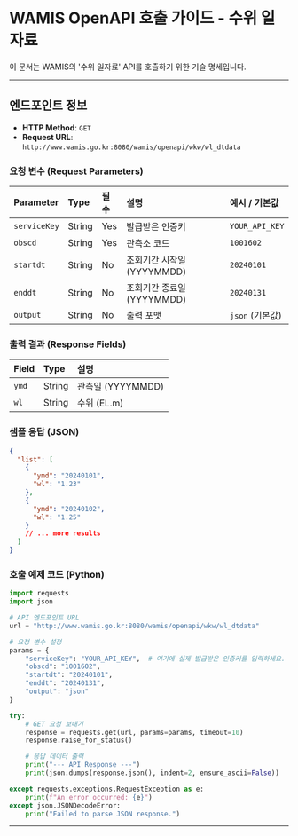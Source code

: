 # WAMIS OpenAPI 호출 가이드 - 수위 일자료

이 문서는 WAMIS의 '수위 일자료' API를 호출하기 위한 기술 명세입니다.

---

## 엔드포인트 정보

- **HTTP Method**: `GET`
- **Request URL**: `http://www.wamis.go.kr:8080/wamis/openapi/wkw/wl_dtdata`

### 요청 변수 (Request Parameters)

| Parameter  | Type   | 필수 | 설명                     | 예시 / 기본값 |
| :--------- | :----- | :--- | :----------------------- | :------------ |
| `serviceKey` | String | Yes  | 발급받은 인증키          | `YOUR_API_KEY` |
| `obscd`    | String | Yes  | 관측소 코드              | `1001602`     |
| `startdt`  | String | No   | 조회기간 시작일 (YYYYMMDD) | `20240101`    |
| `enddt`    | String | No   | 조회기간 종료일 (YYYYMMDD) | `20240131`    |
| `output`   | String | No   | 출력 포맷                | `json` (기본값) |

### 출력 결과 (Response Fields)

| Field | Type   | 설명               |
| :---- | :----- | :----------------- |
| `ymd` | String | 관측일 (YYYYMMDD)  |
| `wl`  | String | 수위 (EL.m)        |

### 샘플 응답 (JSON)

```json
{
  "list": [
    {
      "ymd": "20240101",
      "wl": "1.23"
    },
    {
      "ymd": "20240102",
      "wl": "1.25"
    }
    // ... more results
  ]
}
```

### 호출 예제 코드 (Python)

```python
import requests
import json

# API 엔드포인트 URL
url = "http://www.wamis.go.kr:8080/wamis/openapi/wkw/wl_dtdata"

# 요청 변수 설정
params = {
    "serviceKey": "YOUR_API_KEY",  # 여기에 실제 발급받은 인증키를 입력하세요.
    "obscd": "1001602",
    "startdt": "20240101",
    "enddt": "20240131",
    "output": "json"
}

try:
    # GET 요청 보내기
    response = requests.get(url, params=params, timeout=10)
    response.raise_for_status()

    # 응답 데이터 출력
    print("--- API Response ---")
    print(json.dumps(response.json(), indent=2, ensure_ascii=False))

except requests.exceptions.RequestException as e:
    print(f"An error occurred: {e}")
except json.JSONDecodeError:
    print("Failed to parse JSON response.")

```

---
